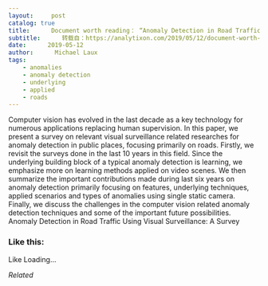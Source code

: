 ```yaml
---
layout:     post
catalog: true
title:      Document worth reading： “Anomaly Detection in Road Traffic Using Visual Surveillance： A Survey”
subtitle:      转载自：https://analytixon.com/2019/05/12/document-worth-reading-anomaly-detection-in-road-traffic-using-visual-surveillance-a-survey/
date:      2019-05-12
author:      Michael Laux
tags:
    - anomalies
    - anomaly detection
    - underlying
    - applied
    - roads
---
```


Computer vision has evolved in the last decade as a key technology for numerous applications replacing human supervision. In this paper, we present a survey on relevant visual surveillance related researches for anomaly detection in public places, focusing primarily on roads. Firstly, we revisit the surveys done in the last 10 years in this field. Since the underlying building block of a typical anomaly detection is learning, we emphasize more on learning methods applied on video scenes. We then summarize the important contributions made during last six years on anomaly detection primarily focusing on features, underlying techniques, applied scenarios and types of anomalies using single static camera. Finally, we discuss the challenges in the computer vision related anomaly detection techniques and some of the important future possibilities. Anomaly Detection in Road Traffic Using Visual Surveillance: A Survey





### Like this:

Like Loading...


*Related*

